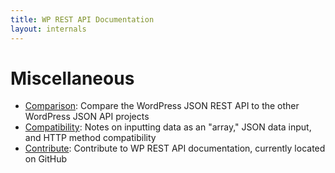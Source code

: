 ```yaml
---
title: WP REST API Documentation
layout: internals
---
```

Miscellaneous
======

* [Comparison][]: Compare the WordPress JSON REST API to the other WordPress JSON API projects
* [Compatibility][]: Notes on inputting data as an "array," JSON data input, and HTTP method compatibility
* [Contribute][]: Contribute to WP REST API documentation, currently located on GitHub

[Comparison]: misc/comparison.html
[Compatibility]: misc/compatibility.html
[Contribute]: https://github.com/WP-API/WP-API.github.io
